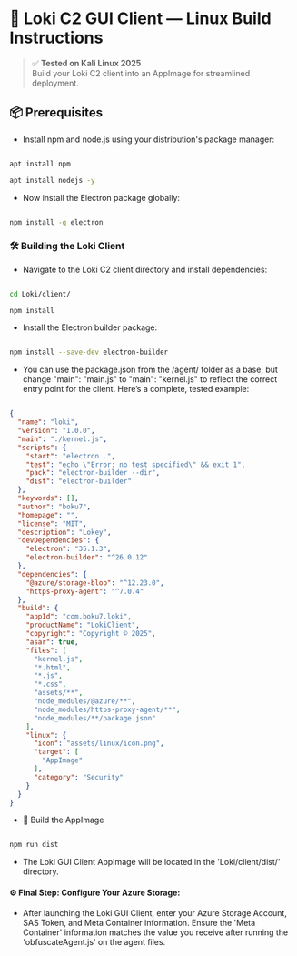 # 🐧 Loki C2 GUI Client — Linux Build Instructions

> ✅ **Tested on Kali Linux 2025**  
> Build your Loki C2 client into an AppImage for streamlined deployment.

## 📦 Prerequisites

- Install npm and node.js using your distribution's package manager:

```bash

apt install npm

apt install nodejs -y

```

- Now install the Electron package globally:

```bash

npm install -g electron

```

### 🛠️ Building the Loki Client

- Navigate to the Loki C2 client directory and install dependencies:

```bash

cd Loki/client/

npm install

```

- Install the Electron builder package:

```bash

npm install --save-dev electron-builder

```

- You can use the package.json from the /agent/ folder as a base, but change "main": "main.js" to "main": "kernel.js" to reflect the correct entry point for the client. Here’s a complete, tested example:

```json

{
  "name": "loki",
  "version": "1.0.0",
  "main": "./kernel.js",
  "scripts": {
    "start": "electron .",
    "test": "echo \"Error: no test specified\" && exit 1",
    "pack": "electron-builder --dir",
    "dist": "electron-builder"
  },
  "keywords": [],
  "author": "boku7",
  "homepage": "",
  "license": "MIT",
  "description": "Lokey",
  "devDependencies": {
    "electron": "35.1.3",
    "electron-builder": "^26.0.12"
  },
  "dependencies": {
    "@azure/storage-blob": "^12.23.0",
    "https-proxy-agent": "^7.0.4"
  },
  "build": {
    "appId": "com.boku7.loki",
    "productName": "LokiClient",
    "copyright": "Copyright © 2025",
    "asar": true,
    "files": [
      "kernel.js",
      "*.html",
      "*.js",
      "*.css",
      "assets/**",
      "node_modules/@azure/**",
      "node_modules/https-proxy-agent/**",
      "node_modules/**/package.json"
    ],
    "linux": {
      "icon": "assets/linux/icon.png",
      "target": [
        "AppImage"
      ],
      "category": "Security"
    }
  }
}

```

- 🚀 Build the AppImage

```bash

npm run dist

```

- The Loki GUI Client AppImage will be located in the 'Loki/client/dist/' directory. 

#### ⚙️ Final Step: Configure Your Azure Storage:

- After launching the Loki GUI Client, enter your Azure Storage Account, SAS Token, and Meta Container information. Ensure the 'Meta Container' information matches the value you receive after running the 'obfuscateAgent.js' on the agent files.